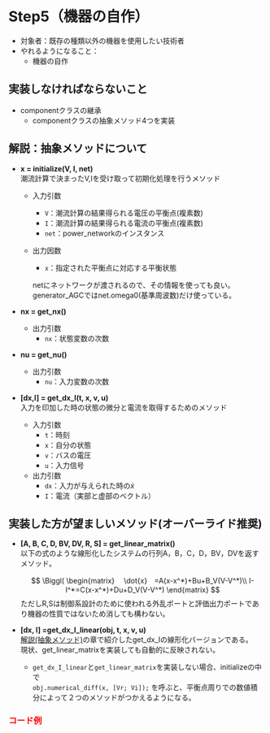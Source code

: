 # Step5（機器の自作）

- 対象者：既存の種類以外の機器を使用したい技術者
- やれるようになること：
    - 機器の自作

## 実装しなければならないこと

- componentクラスの継承
  - componentクラスの抽象メソッド4つを実装

## 解説：抽象メソッドについて

- __x = initialize(V, I, net)__  
    潮流計算で決まったV,Iを受け取って初期化処理を行うメソッド
    - 入力引数
        - `V`：潮流計算の結果得られる電圧の平衡点(複素数)
        - `I`：潮流計算の結果得られる電流の平衡点(複素数)
        - `net`：power_networkのインスタンス
    - 出力因数
        - `x`：指定された平衡点に対応する平衡状態
    
        netにネットワークが渡されるので、その情報を使っても良い。generator_AGCではnet.omega0(基準周波数)だけ使っている。
  

- __nx = get_nx()__
    - 出力引数
        - `nx`：状態変数の次数
- __nu = get_nu()__
    - 出力引数
        - `nu`：入力変数の次数
- __[dx,I] = get_dx_I(t, x, v, u)__  
    入力を印加した時の状態の微分と電流を取得するためのメソッド
    - 入力引数
        - `t`：時刻
        - `x`：自分の状態
        - `v`：バスの電圧
        - `u`：入力信号
    - 出力引数
        - `dx`：入力が与えられた時の$\dot{x}$
        - `I`：電流（実部と虚部のベクトル）

## 実装した方が望ましいメソッド(オーバーライド推奨)

- __[A, B, C, D, BV, DV, R, S] = get_linear_matrix()__  
    以下の式のような線形化したシステムの行列A，B，C，D，BV，DVを返すメソッド。

    $$
    \Biggl(
    \begin{matrix}
  　\dot{x}　=A(x-x^*)+Bu+B_V(V-V^*)\\
    I-I^*=C(x-x^*)+Du+D_V(V-V^*)
    \end{matrix}
    $$
  ただしR,Sは制御系設計のために使われる外乱ポートと評価出力ポートであり機器の性質ではないため消しても構わない。  
  
- __[dx, I] =get_dx_I_linear(obj, t, x, v, u)__  
    [解説(抽象メソッド)](#解説抽象メソッドについて)の章で紹介したget_dx_Iの線形化バージョンである。  
    現状、get_linear_matrixを実装しても自動的に反映されない。
    - `get_dx_I_linear`と`get_linear_matrix`を実装しない場合、initializeの中で  
        `obj.numerical_diff(x, [Vr; Vi]);`
    を呼ぶと、平衡点周りでの数値積分によって２つのメソッドがつかえるようになる。

### <span style="color: red; ">コード例</span>
